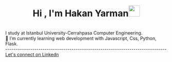<h1 align="center"><b>Hi , I'm Hakan Yarman</b><img src="https://media.giphy.com/media/hvRJCLFzcasrR4ia7z/giphy.gif" width="35"></h1>
<br>
I study at Istanbul University-Cerrahpasa Computer Engineering.
<br>
🌱 I’m currently learning web development with Javascript, Css, Python, Flask.
<br>
------------------------------------------------------------------------------
<br>
<a href="https://www.linkedin.com/in/hakan-yarman-b710b9233/" target="_blank">
Let's connect on Linkedn 
</a>


<!--
**hakanyarman/hakanyarman** is a ✨ _special_ ✨ repository because its `README.md` (this file) appears on your GitHub profile.

Here are some ideas to get you started:

- 🔭 I’m currently working on ...
- 🌱 I’m currently learning ...
- 👯 I’m looking to collaborate on ...
- 🤔 I’m looking for help with ...
- 💬 Ask me about ...
- 📫 How to reach me: ...
- 😄 Pronouns: ...
- ⚡ Fun fact: ...
-->
